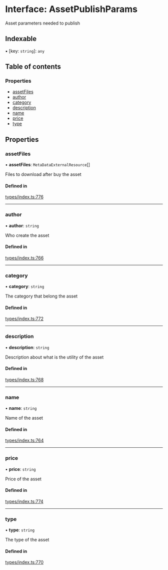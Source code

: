 # Interface: AssetPublishParams

Asset parameters needed to publish

## Indexable

▪ [key: `string`]: `any`

## Table of contents

### Properties

- [assetFiles](AssetPublishParams.md#assetfiles)
- [author](AssetPublishParams.md#author)
- [category](AssetPublishParams.md#category)
- [description](AssetPublishParams.md#description)
- [name](AssetPublishParams.md#name)
- [price](AssetPublishParams.md#price)
- [type](AssetPublishParams.md#type)

## Properties

### assetFiles

• **assetFiles**: `MetaDataExternalResource`[]

Files to download after buy the asset

#### Defined in

[types/index.ts:776](https://github.com/nevermined-io/react-components/blob/25aa521/catalog/src/types/index.ts#L776)

___

### author

• **author**: `string`

Who create the asset

#### Defined in

[types/index.ts:766](https://github.com/nevermined-io/react-components/blob/25aa521/catalog/src/types/index.ts#L766)

___

### category

• **category**: `string`

The category that belong the asset

#### Defined in

[types/index.ts:772](https://github.com/nevermined-io/react-components/blob/25aa521/catalog/src/types/index.ts#L772)

___

### description

• **description**: `string`

Description about what is the utility of the asset

#### Defined in

[types/index.ts:768](https://github.com/nevermined-io/react-components/blob/25aa521/catalog/src/types/index.ts#L768)

___

### name

• **name**: `string`

Name of the asset

#### Defined in

[types/index.ts:764](https://github.com/nevermined-io/react-components/blob/25aa521/catalog/src/types/index.ts#L764)

___

### price

• **price**: `string`

Price of the asset

#### Defined in

[types/index.ts:774](https://github.com/nevermined-io/react-components/blob/25aa521/catalog/src/types/index.ts#L774)

___

### type

• **type**: `string`

The type of the asset

#### Defined in

[types/index.ts:770](https://github.com/nevermined-io/react-components/blob/25aa521/catalog/src/types/index.ts#L770)
